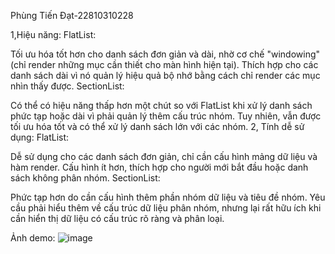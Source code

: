 Phùng Tiến Đạt-22810310228

1,Hiệu năng:
  FlatList:
  
Tối ưu hóa tốt hơn cho danh sách đơn giản và dài, nhờ cơ chế "windowing" (chỉ render những mục cần thiết cho màn hình hiện tại).
Thích hợp cho các danh sách dài vì nó quản lý hiệu quả bộ nhớ bằng cách chỉ render các mục nhìn thấy được.
  SectionList:
  
Có thể có hiệu năng thấp hơn một chút so với FlatList khi xử lý danh sách phức tạp hoặc dài vì phải quản lý thêm cấu trúc nhóm.
Tuy nhiên, vẫn được tối ưu hóa tốt và có thể xử lý danh sách lớn với các nhóm.
2, Tính dễ sử dụng:
  FlatList:
  
Dễ sử dụng cho các danh sách đơn giản, chỉ cần cấu hình mảng dữ liệu và hàm render.
Cấu hình ít hơn, thích hợp cho người mới bắt đầu hoặc danh sách không phân nhóm.
  SectionList:
  
Phức tạp hơn do cần cấu hình thêm phần nhóm dữ liệu và tiêu đề nhóm.
Yêu cầu phải hiểu thêm về cấu trúc dữ liệu phân nhóm, nhưng lại rất hữu ích khi cần hiển thị dữ liệu có cấu trúc rõ ràng và phân loại.

Ảnh demo:
![image](https://github.com/user-attachments/assets/03f5907e-e23f-41e7-a6fe-329763bb23dd)
